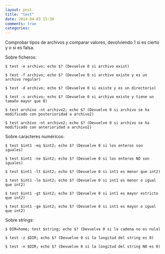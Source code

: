 ```yaml
---
layout: post
title: "test"
date: 2014-04-03 15:38
comments: true
categories: 
---
```

Comprobar tipos de archivos y comparar valores, devolviendo 1 si es cierto y o si es falsa.

Sobre ficheros:

	$ test -e archivo; echo $? (Devuelve 0 si archivo exist)

	$ test -f archivo; echo $? (Devuelve 0 si archivo existe y es un archivo regular)

	$ test -d archivo; echo $? (Devuelve 0 si existe y es un directorio)

	$ test -s archivo; echo $? (Devuelve 0 si archivo existe y tiene un tamaño mayor que 0)

	$ test archivo -nt archivo2; echo $? (Devuelve 0 si archivo se ha modificado con posterioridad a archivo2)

	$ test archivo -ot archivo2; echo $? (Devuelve 0 si archivo se ha modificado con anterioridad a archivo2)

Sobre caracteres numéricos:

	$ test $int1 -eq $int2; echo $? (Devuelve 0 si los enteros son iguales)

	$ test $int1 -ne $int2; echo $? (Devuelve 0 si los enteros NO son iguales)

	$ test $int1 -lt $int2; echo $? (Devuelve 0 si int1 es menor que int2)

	$ test $int1 -le $int2; echo $? (Devuelve 0 si int1 es menor o igual que int2)

	$ test $int1 -gt $int2; echo $? (Devuelve 0 si int1 es mayor estricto que int2)

	$ test $int1 -ge $int2; echo $? (Devuelve 0 si int1 es mayor o igual que int2)

Sobre strings:

	$ DIR=home; test $string; echo $? (Devuelve 0 si la cadena no es nula)

	$ test -z $DIR; echo $? (Devuelve 0 si la longitud del string es 0)

	$ test -n $DIR; echo $? (Devuelve 0 si la longitud del string NO es 0)

